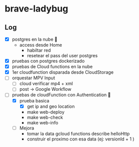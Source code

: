 # brave-ladybug

## Log
- [x] postgres en la nube 🎉
  - access desde Home
    - habiltar red  
    - resetear el pass del user postgres
- [x] pruebas con postgres dockerizado
- [x] pruebas de Cloud functions en la nube 
- [x] 1er cloudfunction disparada desde CloudStorage
- [ ] orquestar MPV Input 
  - [ ] cloud verificar mp4 + xml
  - [ ] post -> Google Workflow
- [ ] pruebas de cloudFunction con Authentication 🚧
  - [x] prueba basica
      - [x] get ip and geo location 
    - make web-deploy
    - make web-check
    - make web-info
  - [ ] Mejora
    - tomar la data gcloud functions describe helloHttp 
    - construir el proximo con esa data (ej: versionId + 1  )
